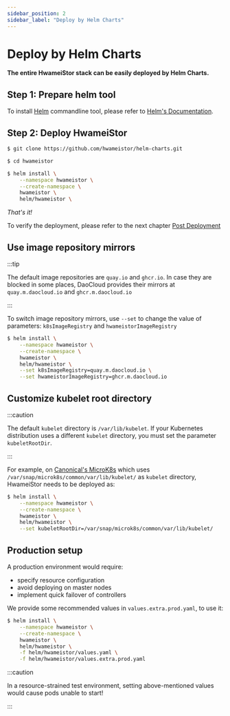 ```yaml
---
sidebar_position: 2
sidebar_label: "Deploy by Helm Charts"
---
```


# Deploy by Helm Charts

**The entire HwameiStor stack can be easily deployed by Helm Charts.**

## Step 1: Prepare helm tool

To install [Helm](https://helm.sh/) commandline tool, please refer to [Helm's Documentation](https://helm.sh/docs/).

## Step 2: Deploy HwameiStor

```bash
$ git clone https://github.com/hwameistor/helm-charts.git

$ cd hwameistor

$ helm install \
    --namespace hwameistor \
    --create-namespace \
    hwameistor \
    helm/hwameistor \
```

*That's it!*

To verify the deployment, please refer to the next chapter [Post Deployment](./2.1.3.post_deployment_inspect.md)

## Use image repository mirrors

:::tip

The default image repositories are `quay.io` and `ghcr.io`. 
In case they are blocked in some places, DaoCloud provides their mirrors at `quay.m.daocloud.io` and `ghcr.m.daocloud.io`

:::

To switch image repository mirrors, use `--set` to change the value of parameters: `k8sImageRegistry` and `hwameistorImageRegistry`

```bash
$ helm install \
    --namespace hwameistor \
    --create-namespace \
    hwameistor \
    helm/hwameistor \
    --set k8sImageRegistry=quay.m.daocloud.io \
    --set hwameistorImageRegistry=ghcr.m.daocloud.io
```

## Customize kubelet root directory

:::caution

The default `kubelet` directory is `/var/lib/kubelet`.
If your Kubernetes distribution uses a different `kubelet` directory, you must set the parameter `kubeletRootDir`.

:::

For example, on [Canonical's MicroK8s](https://microk8s.io/) which uses `/var/snap/microk8s/common/var/lib/kubelet/` as `kubelet` directory,  HwameiStor needs to be deployed as:
 
```bash
$ helm install \
    --namespace hwameistor \
    --create-namespace \
    hwameistor \
    helm/hwameistor \
    --set kubeletRootDir=/var/snap/microk8s/common/var/lib/kubelet/
```

## Production setup

A production environment would require:

- specify resource configuration
- avoid deploying on master nodes
- implement quick failover of controllers
  
We provide some recommended values in `values.extra.prod.yaml`, to use it:

```bash
$ helm install \
    --namespace hwameistor \
    --create-namespace \
    hwameistor \
    helm/hwameistor \
    -f helm/hwameistor/values.yaml \
    -f helm/hwameistor/values.extra.prod.yaml
```

:::caution

In a resource-strained test environment, setting above-mentioned values would cause pods unable to start!

:::
